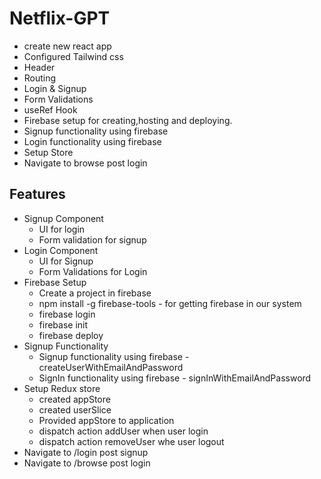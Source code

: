 # Netflix-GPT
- create new react app
- Configured Tailwind css
- Header
- Routing
- Login & Signup
- Form Validations
- useRef Hook
- Firebase setup for creating,hosting and deploying.
- Signup functionality using firebase
- Login functionality using firebase
- Setup Store 
- Navigate to browse post login

## Features
- Signup Component
  - UI for login
  - Form validation for signup
- Login Component
  - UI for Signup
  - Form Validations for Login
- Firebase Setup
  - Create a project in firebase
  - npm install -g firebase-tools - for getting firebase in our system
  - firebase login
  - firebase init
  - firebase deploy
- Signup Functionality
  - Signup functionality using firebase - createUserWithEmailAndPassword
  - SignIn functionality using firebase - signInWithEmailAndPassword
- Setup Redux store
  - created appStore
  - created userSlice
  - Provided appStore to application
  - dispatch action addUser when user login
  - dispatch action removeUser whe user logout
- Navigate to /login post signup
- Navigate to /browse post login